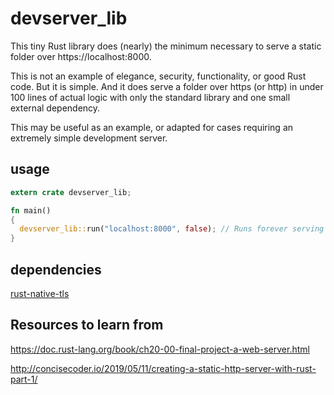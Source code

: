 # devserver_lib
This tiny Rust library does (nearly) the minimum necessary to serve a static folder over https://localhost:8000.

This is not an example of elegance, security, functionality, or good Rust code. But it is simple. And it does serve a folder over https (or http) in under 100 lines of actual logic with only the standard library and one small external dependency.

This may be useful as an example, or adapted for cases requiring an extremely simple development server.

## usage
```rust
extern crate devserver_lib;

fn main() 
{
  devserver_lib::run("localhost:8000", false); // Runs forever serving the current folder on http://localhost:8000
}
```

## dependencies
[rust-native-tls](https://github.com/sfackler/rust-native-tls)

## Resources to learn from
https://doc.rust-lang.org/book/ch20-00-final-project-a-web-server.html

http://concisecoder.io/2019/05/11/creating-a-static-http-server-with-rust-part-1/
